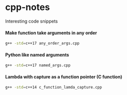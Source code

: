 # cpp-notes
Interesting code snippets

#### Make function take arguments in any order
```sh
g++ -std=c++17 any_order_args.cpp
```

#### Python like named arguments
```sh
g++ -std=c++17 named_args.cpp
```

#### Lambda with capture as a function pointer (C function)
```sh
g++ -std=c++14 c_function_lamda_capture.cpp
```
